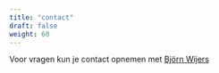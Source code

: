 ```yaml
---
title: "contact"
draft: false
weight: 60
---
```

Voor vragen kun je contact opnemen met [Bj&ouml;rn Wijers](https://burobjorn.nl) 
